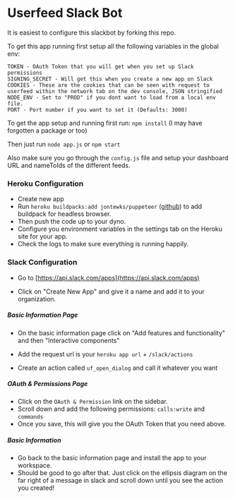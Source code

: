 # Userfeed Slack Bot

It is easiest to configure this slackbot by forking this repo.

To get this app running first setup all the following variables in the global env:

```
TOKEN - OAuth Token that you will get when you set up Slack permissions
SIGNING_SECRET - Will get this when you create a new app on Slack
COOKIES - These are the cookies that can be seen with request to userfeed within the network tab on the dev console, JSON stringified
NODE_ENV - Set to "PROD" if you dont want to load from a local env file.
PORT - Port number if you want to set it (Defaults: 3000)
```

To get the app setup and running first run: `npm install` (I may have forgotten a package or too)

Then just run `node app.js` or `npm start`

Also make sure you go through the `config.js` file and setup your dashboard URL and nameToIds of the different feeds.

### Heroku Configuration

- Create new app
- Run `heroku buildpacks:add jontewks/puppeteer` ([github](<[https://github.com/jontewks/puppeteer-heroku-buildpack](https://github.com/jontewks/puppeteer-heroku-buildpack)>)) to add buildpack for headless browser.
- Then push the code up to your dyno.
- Configure you environment variables in the settings tab on the Heroku site for your app.
- Check the logs to make sure everything is running happily.

### Slack Configuration

- Go to [https://api.slack.com/apps](https://api.slack.com/apps)

- Click on "Create New App" and give it a name and add it to your organization.

##### Basic Information Page

- On the basic information page click on "Add features and functionality" and then "Interactive components"

- Add the request url is your `heroku app url` + `/slack/actions`

- Create an action called `uf_open_dialog` and call it whatever you want

##### OAuth & Permissions Page

- Click on the `OAuth & Permission` link on the sidebar.
- Scroll down and add the following permissions: `calls:write` and `commands`
- Once you save, this will give you the OAuth Token that you need above.

##### Basic Information

- Go back to the basic information page and install the app to your workspace.
- Should be good to go after that. Just click on the ellipsis diagram on the far right of a message in slack and scroll down until you see the action you created!
